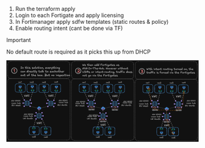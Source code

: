 1. Run the terraform apply
2. Login to each Fortigate and apply licensing
3. In Fortimanager apply sdfw templates (static routes & policy)
4. Enable routing intent (cant be done via TF)

> [!IMPORTANT]
> No default route is required as it picks this up from DHCP

![overview](./img/Overview.png)